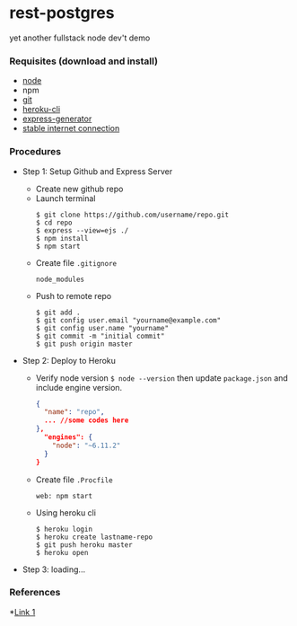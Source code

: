 # rest-postgres
yet another fullstack node dev't demo

### Requisites (download and install)

* [node](https://nodejs.org/en/download/)
* npm
* [git](https://git-scm.com/downloads)
* [heroku-cli](https://devcenter.heroku.com/articles/heroku-cli)
* [express-generator](https://www.npmjs.com/package/express-generator)
* [stable internet connection](http://beta.speedtest.net/)


### Procedures

* Step 1: Setup Github and Express Server
  * Create new github repo
  * Launch terminal
    ```console
    $ git clone https://github.com/username/repo.git
    $ cd repo
    $ express --view=ejs ./
    $ npm install
    $ npm start
    ```
  * Create file ```.gitignore```    
    ```text
	node_modules
    ```
  * Push to remote repo
  	```console
  	$ git add .
  	$ git config user.email "yourname@example.com"
  	$ git config user.name "yourname"
  	$ git commit -m "initial commit"
  	$ git push origin master
  	```
* Step 2: Deploy to Heroku
  * Verify node version ```$ node --version``` then update ```package.json``` and include engine version.
    ```json
    {
      "name": "repo",
      ... //some codes here
    },
      "engines": {
        "node": "~6.11.2"
      }
    }
    ```
  * Create file ```.Procfile```
    ```text
    web: npm start
    ```
  * Using heroku cli
    ```console
    $ heroku login
    $ heroku create lastname-repo
    $ git push heroku master
    $ heroku open
    ```

* Step 3: loading...

### References

*[Link 1](https://gigadom.wordpress.com/2014/07/20/working-with-node-js-and-postgresql/)